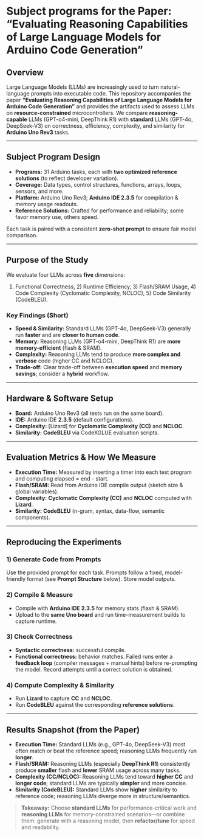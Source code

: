 # Subject programs for the Paper: “Evaluating Reasoning Capabilities of Large Language Models for Arduino Code Generation”

## Overview
Large Language Models (LLMs) are increasingly used to turn natural-language prompts into executable code. This repository accompanies the paper **“Evaluating Reasoning Capabilities of Large Language Models for Arduino Code Generation”** and provides the artifacts used to assess LLMs on **resource-constrained** microcontrollers. We compare **reasoning-capable** LLMs (GPT-o4-mini, DeepThink R1) with **standard** LLMs (GPT-4o, DeepSeek-V3) on correctness, efficiency, complexity, and similarity for **Arduino Uno Rev3** tasks.

---

## Subject Program Design
- **Programs:** 31 Arduino tasks, each with **two optimized reference solutions** (to reflect developer variation).
- **Coverage:** Data types, control structures, functions, arrays, loops, sensors, and more.
- **Platform:** Arduino Uno Rev3; **Arduino IDE 2.3.5** for compilation & memory usage readouts.
- **Reference Solutions:** Crafted for performance and reliability; some favor memory use, others speed.

Each task is paired with a consistent **zero-shot prompt** to ensure fair model comparison.

---

## Purpose of the Study
We evaluate four LLMs across **five** dimensions:  
1) Functional Correctness, 2) Runtime Efficiency, 3) Flash/SRAM Usage, 4) Code Complexity (Cyclomatic Complexity, NCLOC), 5) Code Similarity (CodeBLEU).

### Key Findings (Short)
- **Speed & Similarity:** Standard LLMs (GPT-4o, DeepSeek-V3) generally run **faster** and are **closer to human code**.  
- **Memory:** Reasoning LLMs (GPT-o4-mini, DeepThink R1) are **more memory-efficient** (flash & SRAM).  
- **Complexity:** Reasoning LLMs tend to produce **more complex and verbose** code (higher CC and NCLOC).  
- **Trade-off:** Clear trade-off between **execution speed** and **memory savings**; consider a **hybrid** workflow.

---

## Hardware & Software Setup
- **Board:** Arduino Uno Rev3 (all tests run on the same board).  
- **IDE:** Arduino IDE **2.3.5** (default configurations).  
- **Complexity:** [Lizard] for **Cyclomatic Complexity (CC)** and **NCLOC**.  
- **Similarity:** **CodeBLEU** via CodeXGLUE evaluation scripts.

---

## Evaluation Metrics & How We Measure
- **Execution Time:** Measured by inserting a timer into each test program and computing elapsed = end - start.  
- **Flash/SRAM:** Read from Arduino IDE compile output (sketch size & global variables).  
- **Complexity:** **Cyclomatic Complexity (CC)** and **NCLOC** computed with **Lizard**.  
- **Similarity:** **CodeBLEU** (n-gram, syntax, data-flow, semantic components).

---

## Reproducing the Experiments

### 1) Generate Code from Prompts
Use the provided prompt for each task. Prompts follow a fixed, model-friendly format (see **Prompt Structure** below). Store model outputs.

### 2) Compile & Measure
- Compile with **Arduino IDE 2.3.5** for memory stats (flash & SRAM).  
- Upload to the **same Uno board** and run time-measurement builds to capture runtime.

### 3) Check Correctness
- **Syntactic correctness:** successful compile.  
- **Functional correctness:** behavior matches. Failed runs enter a **feedback loop** (compiler messages + manual hints) before re-prompting the model. Record attempts until a correct solution is obtained.

### 4) Compute Complexity & Similarity
- Run **Lizard** to capture **CC** and **NCLOC**.  
- Run **CodeBLEU** against the corresponding **reference solutions**.

---

## Results Snapshot (from the Paper)
- **Execution Time:** Standard LLMs (e.g., GPT-4o, DeepSeek-V3) most often match or beat the reference speed; reasoning LLMs frequently run **longer**.  
- **Flash/SRAM:** Reasoning LLMs (especially **DeepThink R1**) consistently produce **smaller** flash and **lower** SRAM usage across many tasks.  
- **Complexity (CC/NCLOC):** Reasoning LLMs tend toward **higher CC** and **longer code**; standard LLMs are typically **simpler** and more concise.  
- **Similarity (CodeBLEU):** Standard LLMs show **higher** similarity to reference code; reasoning LLMs diverge more in structure/semantics.

> **Takeaway:** Choose **standard LLMs** for performance-critical work and **reasoning LLMs** for memory-constrained scenarios—or combine them: generate with a reasoning model, then **refactor/tune** for speed and readability.


